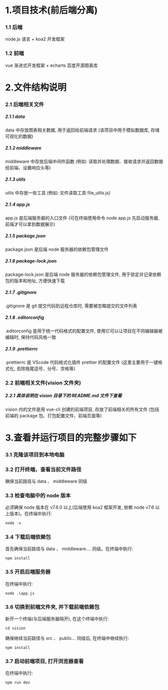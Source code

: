 # 1.项目技术(前后端分离)

### 1.1 后端

node.js 语言 + koa2 开发框架

### 1.2 前端

vue 渐进式开发框架 + echarts 百度开源图表库

# 2.文件结构说明

### 2.1 后端相关文件

##### 2.1.1 data

data 中存放图表相关数据, 用于返回给前端请求 (该项目中用于模拟数据库, 存储可视化的数据)

##### 2.1.2 middleware

middleware 中存放后端中间件函数 (例如: 读取并处理数据、接收请求并返回数据给前端、设置响应头等)

##### 2.1.3 utils

utils 中存放一些工具 (例如: 文件读取工具 file_utils.js)

##### 2.1.4 app.js

app.js 是后端服务器的入口文件 (可在终端使用命令 node app.js 先启动服务器, 前端才可以拿到数据展示)

##### 2.1.5 package.json

package.json 是后端 node 服务器的依赖包管理文件

##### 2.1.6 package-lock.json

package-lock.json 是后端 node 服务器的依赖包管理文件, 用于锁定并记录依赖包的版本和地址, 方便快速下载

##### 2.1.7 .gitignore

.gitignore 是 git 提交代码到远程仓库时, 需要被忽略提交的文件列表

##### 2.1.8 .editorconfig

.editorconfig 是用于统一代码格式的配置文件, 使用它可以让项目在不同编辑器被编辑时, 保持代码风格一致

##### 2.1.9 .prettierrc

.prettierrc 是 VScode 代码格式化插件 prettier 的配置文件 (这里主要用于一键格式化, 去除拖尾逗号、分号、空格等)

### 2.2 前端相关文件(vision 文件夹)

##### 2.2.1 具体说明在 vision 目录下的 README.md 文件下查看

vision 内的文件是用 vue-cli 创建的前端项目, 存放了前端相关的所有文件 (包括前端的 package 包、打包配置文件、前端页面等)

# 3.查看并运行项目的完整步骤如下

### 3.1 克隆该项目到本地电脑

### 3.2 打开终端，查看当前文件路径

确保当前路径与 data 、 middleware 同级

### 3.3 检查电脑中的 node 版本

必须确保 node 版本在 v7.6.0 以上(后端使用 koa2 框架开发, 依赖 node v7.6 以上版本)。在终端中执行:

```node.js
node -v
```

### 3.4 下载后端依赖包

首先确保当前路径与 data 、 middleware.... 同级。在终端中执行:

```
npm install
```



### 3.5 开启后端服务器

在终端中执行:

```
node .\app.js
```



### 3.6 切换到前端文件夹, 并下载前端依赖包

新开一个终端(与后端服务器隔开), 在这个终端中执行:

```
cd vision
```

确保继续当前路径与 src 、 public... 同级后, 在终端中继续执行:

```
npm install
```



### 3.7 启动前端项目, 打开浏览器查看

在终端中执行:

```
npm run dev
```

